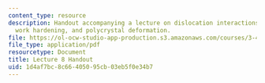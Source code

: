 ```yaml
---
content_type: resource
description: Handout accompanying a lecture on dislocation interactions, Orowan looping,
  work hardening, and polycrystal deformation.
file: https://ol-ocw-studio-app-production.s3.amazonaws.com/courses/3-40j-physical-metallurgy-fall-2009/1d4af7bc8c66405095cb03eb5f0e34b7_MIT3_40JF09_fig08.pdf
file_type: application/pdf
resourcetype: Document
title: Lecture 8 Handout
uid: 1d4af7bc-8c66-4050-95cb-03eb5f0e34b7
---
```


